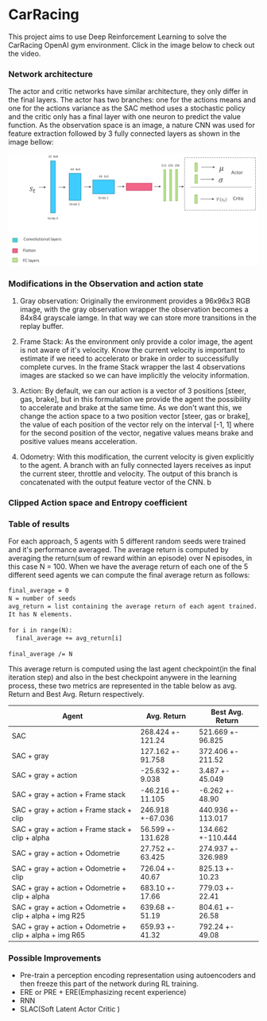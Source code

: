 # CarRacing
This project aims to use Deep Reinforcement Learning to solve the CarRacing OpenAI gym environment. Click in the image below to check out the video.

### Network architecture
The actor and critic networks have similar architecture, they only differ in the final layers. The actor has two branches: one for the actions means and one for the actions variance as the SAC method uses a stochastic policy and the critic only has a final layer with one neuron to predict the value function. As the observation space is an image, a nature CNN was used for feature extraction followed by 3 fully connected layers as shown in the image bellow:<br/>

<p align="center">
<img src="https://github.com/cfcv/CarRacing/blob/master/images/network_architecture.png">
</p>

### Modifications in the Observation and action state
1. Gray observation: Originally the environment provides a 96x96x3 RGB image, with the gray observation wrapper the observation becomes a 84x84 grayscale iamge. In that way we can store more transitions in the replay buffer. 

1. Frame Stack: As the environment only provide a color image, the agent is not aware of it's velocity. Know the current velocity is important to estimate if we need to accelerato or brake in order to successifully complete curves. In the frame Stack wrapper the last 4 observations images are stacked so we can have implicitly the velocity information.

1. Action: By default, we can our action is a vector of 3 positions [steer, gas, brake], but in this formulation we provide the agent the possibility to accelerate and brake at the same time. As we don't want this, we change the action space to a two position vector [steer, gas or brake], the value of each position of the vector rely on the interval [-1, 1] where for the second position of the vector, negative values means brake and positive values means acceleration.

1. Odometry: With this modification, the current velocity is given explicitly to the agent. A branch with an fully connected layers receives as input the current steer, throttle and velocity. The output of this branch is concatenated with the output feature vector of the CNN. b

### Clipped Action space and Entropy coefficient

### Table of results
For each approach, 5 agents with 5 different random seeds were trained and it's performance averaged.
The average return is computed by averaging the return(sum of reward within an episode) over N episodes, in this case N = 100. 
When we have the average return of each one of the 5 different seed agents we can compute the final average return as follows:
```
final_average = 0
N = number of seeds
avg_return = list containing the average return of each agent trained. It has N elements. 

for i in range(N):
  final_average += avg_return[i]

final_average /= N
```
This average return is computed using the last agent checkpoint(in the final iteration step) and also in the best checkpoint anywere in the learning process, these two metrics are represented in the table below as avg. Return and Best Avg. Return respectively.

Agent | Avg. Return | Best Avg. Return
------------ | ------------- | ------------- 
SAC | 268.424 +- 121.24 | 521.669 +- 96.825
SAC + gray | 127.162 +- 91.758 | 372.406 +- 211.52
SAC + gray + action | -25.632 +- 9.038 | 3.487 +- 45.049
SAC + gray + action + Frame stack | -46.216 +- 11.105 | -6.262 +- 48.90
SAC + gray + action + Frame stack + clip | 246.918 +-67.036 | 440.936 +- 113.017
SAC + gray + action + Frame stack + clip + alpha | 56.599 +- 131.628 | 134.662 +-110.444 
SAC + gray + action + Odometrie | 27.752 +- 63.425 | 274.937 +- 326.989
SAC + gray + action + Odometrie + clip| 726.04 +- 40.67 | 825.13 +- 10.23
SAC + gray + action + Odometrie + clip + alpha | 683.10 +- 17.66 | 779.03 +- 22.41
SAC + gray + action + Odometrie + clip + alpha + img R25 |639.68 +- 51.19 | 804.61 +- 26.58
SAC + gray + action + Odometrie + clip + alpha + img R65 |659.93 +- 41.32 | 792.24 +- 49.08

### Possible Improvements

* Pre-train a perception encoding representation using autoencoders and then freeze this part of the network during RL training.
* ERE or PRE + ERE(Emphasizing recent experience)
* RNN
* SLAC(Soft Latent Actor Critic )
